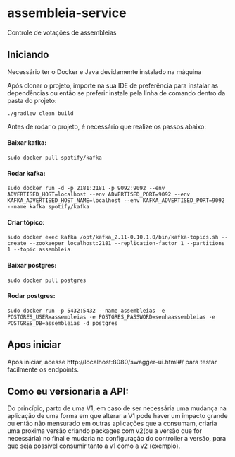# assembleia-service
Controle de votações de assembleias

## Iniciando

Necessário ter o Docker e Java devidamente instalado na máquina

Após clonar o projeto, importe na sua IDE de preferência para instalar as dependências ou então se preferir instale pela linha de comando dentro da pasta do projeto:

```
./gradlew clean build
```

Antes de rodar o projeto, é necessário que realize os passos abaixo:

#### Baixar kafka:

```
sudo docker pull spotify/kafka
```

#### Rodar kafka:

```
sudo docker run -d -p 2181:2181 -p 9092:9092 --env ADVERTISED_HOST=localhost --env ADVERTISED_PORT=9092 --env KAFKA_ADVERTISED_HOST_NAME=localhost --env KAFKA_ADVERTISED_PORT=9092 --name kafka spotify/kafka
```

#### Criar tópico:

```
sudo docker exec kafka /opt/kafka_2.11-0.10.1.0/bin/kafka-topics.sh --create --zookeeper localhost:2181 --replication-factor 1 --partitions 1 --topic assembleia
```

#### Baixar postgres:

```
sudo docker pull postgres
```

#### Rodar postgres:

```
sudo docker run -p 5432:5432 --name assembleias -e POSTGRES_USER=assembleias -e POSTGRES_PASSWORD=senhaassembleias -e POSTGRES_DB=assembleias -d postgres
```
## Apos iniciar

Apos iniciar, acesse http://localhost:8080/swagger-ui.html#/ para testar facilmente os endpoints.

## Como eu versionaria a API:

Do princípio, parto de uma V1, em caso de ser necessária uma mudança na aplicação de uma forma em que alterar a V1 pode haver um impacto grande ou então não mensurado em outras aplicações que a consumam, criaria uma proxima versão criando packages com v2(ou a versão que for necessária) no final e mudaria na configuração do controller a versão, para que seja possível consumir tanto a v1 como a v2 (exemplo).
